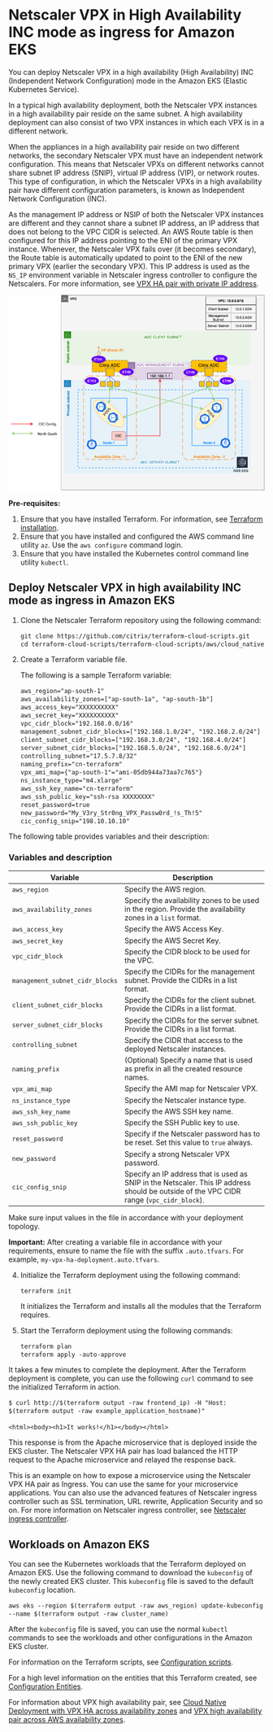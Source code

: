 # Netscaler VPX in High Availability INC mode as ingress for Amazon EKS

You can deploy Netscaler VPX in a high availability (High Availability) INC (Independent Network Configuration) mode in the Amazon EKS (Elastic Kubernetes Service).

In a typical high availability deployment, both the Netscaler VPX instances in a high availability pair reside on the same subnet. A high availability deployment can also consist of two VPX instances in which each VPX is in a different network.

When the appliances in a high availability pair reside on two different networks, the secondary Netscaler VPX must have an independent network configuration. This means that Netscaler VPXs on different networks cannot share subnet IP address (SNIP), virtual IP address (VIP), or network routes. This type of configuration, in which the Netscaler VPXs in a high availability pair have different configuration parameters, is known as Independent Network Configuration (INC).

As the management IP address or NSIP of both the Netscaler VPX instances are different and they cannot share a subnet IP address, an IP address that does not belong to the VPC CIDR is selected. An AWS Route table is then configured for this IP address pointing to the ENI of the primary VPX instance. Whenever, the Netscaler VPX fails over (it becomes secondary), the Route table is automatically updated to point to the ENI of the new primary VPX (earlier the secondary VPX). This IP address is used as the `NS_IP` environment variable in Netscaler ingress controller to configure the Netscalers. For more information, see [VPX HA pair with private IP address](https://docs.citrix.com/en-us/citrix-adc/current-release/deploying-vpx/deploy-aws/vpx-ha-pip-different-aws-zones.html).


   ![Unified Ingress Architecture with Netscaler VPXs deployed in HA INC mode as Ingress](../media/ha-inc-aws-eks-az-with-cic.png)

**Pre-requisites:**

1. Ensure that you have installed Terraform. For information, see [Terraform installation](https://learn.hashicorp.com/tutorials/terraform/install-cli).
2. Ensure that you have installed and configured the AWS command line utility `az`. Use the `aws configure` command login.
3. Ensure that you have installed the Kubernetes control command line utility `kubectl`.

## Deploy Netscaler VPX in high availability INC mode as ingress in Amazon EKS

1.  Clone the Netscaler Terraform repository using the following command:

        git clone https://github.com/citrix/terraform-cloud-scripts.git
        cd terraform-cloud-scripts/terraform-cloud-scripts/aws/cloud_native

1.  Create a Terraform variable file.

    The following is a sample Terraform variable:

        aws_region="ap-south-1"
        aws_availability_zones=["ap-south-1a", "ap-south-1b"]
        aws_access_key="XXXXXXXXXX"
        aws_secret_key="XXXXXXXXXX"
        vpc_cidr_block="192.168.0.0/16"
        management_subnet_cidr_blocks=["192.168.1.0/24", "192.168.2.0/24"]
        client_subnet_cidr_blocks=["192.168.3.0/24", "192.168.4.0/24"]
        server_subnet_cidr_blocks=["192.168.5.0/24", "192.168.6.0/24"]
        controlling_subnet="17.5.7.8/32"
        naming_prefix="cn-terraform"
        vpx_ami_map={"ap-south-1"="ami-05db944a73aa7c765"}
        ns_instance_type="m4.xlarge"
        aws_ssh_key_name="cn-terraform"
        aws_ssh_public_key="ssh-rsa XXXXXXXX"
        reset_password=true
        new_password="My_V3ry_Str0ng_VPX_Passw0rd_!s_Th!5"
        cic_config_snip="198.10.10.10"

The following table provides variables and their description:

### Variables and description

| Variable                        | Description                                                                                                                |
| ------------------------------- | -------------------------------------------------------------------------------------------------------------------------- |
| `aws_region`                    | Specify the AWS region.                                                                                                     |
| `aws_availability_zones`        | Specify the availability zones to be used in the region. Provide the availability zones in a `list` format.                                    |
| `aws_access_key`                | Specify the AWS Access Key.                                                                                                 |
| `aws_secret_key`                | Specify the AWS Secret Key.                                                                                                 |
| `vpc_cidr_block`                | Specify the CIDR block to be used for the VPC.                                                                              |
| `management_subnet_cidr_blocks` | Specify the CIDRs for the management subnet. Provide the CIDRs in a list format.                                                |
| `client_subnet_cidr_blocks`     | Specify the CIDRs for the client subnet. Provide the CIDRs in a list format.                                                    |
| `server_subnet_cidr_blocks`     | Specify the CIDRs for the server subnet. Provide the CIDRs in a list format.                                                   |
| `controlling_subnet`            | Specify the CIDR that access to the deployed Netscaler instances.                                               |
| `naming_prefix`                 | (Optional) Specify a name that is used as prefix in all the created resource names.                                         |
| `vpx_ami_map`                   | Specify the AMI map for Netscaler VPX.                                                                                     |
| `ns_instance_type`              | Specify the Netscaler instance type.                                                                                       |
| `aws_ssh_key_name`              | Specify the AWS SSH key name.                                                                                               |
| `aws_ssh_public_key`            | Specify the SSH Public key to use.                                                                                          |
| `reset_password`                | Specify if the Netscaler password has to be reset. Set this value to `true` always.                                          |
| `new_password`                  | Specify a strong Netscaler VPX password.                                                                                   |
| `cic_config_snip`               | Specify an IP address that is used as SNIP in the Netscaler. This IP address should be outside of the VPC CIDR range (`vpc_cidr_block`). |

Make sure input values in the file in accordance with your deployment topology.

**Important:** After creating a variable file in accordance with your requirements, ensure to name the file with the suffix `.auto.tfvars`. For example, `my-vpx-ha-deployment.auto.tfvars`.

4.  Initialize the Terraform deployment using the following command:

        terraform init

    It initializes the Terraform and installs all the modules that the Terraform requires.

1.  Start the Terraform deployment using the following commands:

        terraform plan
        terraform apply -auto-approve

It takes a few minutes to complete the deployment. After the Terraform deployment is complete, you can use the following `curl` command to see the initialized Terraform in action.

    $ curl http://$(terraform output -raw frontend_ip) -H "Host: $(terraform output -raw example_application_hostname)"

    <html><body><h1>It works!</h1></body></html>

This response is from the Apache microservice that is deployed inside the EKS cluster. The Netscaler VPX HA pair has load balanced the HTTP request to the Apache microservice and relayed the response back. 

This is an example on how to expose a microservice using the Netscaler VPX HA pair as Ingress. You can use the same for your microservice applications. You can also use the advanced features of Netscaler ingress controller such as SSL termination, URL rewrite, Application Security and so on. For more information on Netscaler ingress controller, see [Netscaler ingress controller](https://developer-docs.citrix.com/projects/citrix-k8s-ingress-controller/en/latest/).

## Workloads on Amazon EKS

You can see the Kubernetes workloads that the Terraform deployed on Amazon EKS. Use the following command to download the `kubeconfig` of the newly created EKS cluster. This `kubeconfig` file is saved to the default `kubeconfig` location.

    aws eks --region $(terraform output -raw aws_region) update-kubeconfig --name $(terraform output -raw cluster_name)

After the `kubeconfig` file is saved, you can use the normal `kubectl` commands to see the workloads and other configurations in the Amazon EKS cluster.

For information on the Terraform scripts, see [Configuration scripts](https://github.com/citrix/terraform-cloud-scripts/blob/master/aws/ha_across_az/README.md).

For a high level information on the entities that this Terraform created, see [Configuration Entities](https://github.com/citrix/terraform-cloud-scripts/tree/master/aws/cloud_native#high-level-configuration-entities-created-by-the-terraform).

For information about VPX high availability pair, see [Cloud Native Deployment with VPX HA across availability zones](https://github.com/citrix/terraform-cloud-scripts/tree/master/aws/cloud_native) and [VPX high availability pair across AWS availability zones](https://github.com/citrix/terraform-cloud-scripts/blob/master/aws/ha_across_az/README.md).